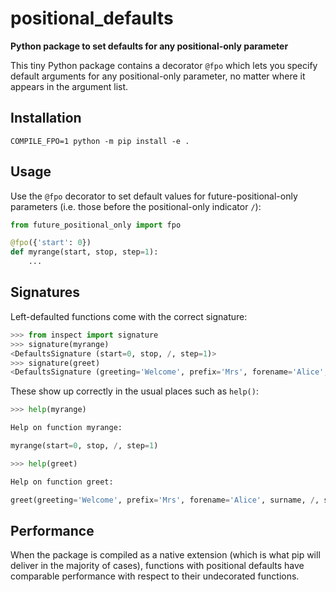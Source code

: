 positional_defaults
===================

**Python package to set defaults for any positional-only parameter**

This tiny Python package contains a decorator `@fpo` which lets you
specify default arguments for any positional-only parameter, no matter where
it appears in the argument list.

Installation
------------

    COMPILE_FPO=1 python -m pip install -e .

Usage
-----

Use the `@fpo` decorator to set default values for future-positional-only
parameters (i.e. those before the positional-only indicator `/`):

```py
from future_positional_only import fpo

@fpo({'start': 0})
def myrange(start, stop, step=1):
    ...
```

Signatures
----------

Left-defaulted functions come with the correct signature:

```py
>>> from inspect import signature
>>> signature(myrange)
<DefaultsSignature (start=0, stop, /, step=1)>
>>> signature(greet)
<DefaultsSignature (greeting='Welcome', prefix='Mrs', forename='Alice', surname, /, suffix='Esq')>
```

These show up correctly in the usual places such as `help()`:

```py
>>> help(myrange)

Help on function myrange:

myrange(start=0, stop, /, step=1)

>>> help(greet)

Help on function greet:

greet(greeting='Welcome', prefix='Mrs', forename='Alice', surname, /, suffix='Esq')

```

Performance
-----------

When the package is compiled as a native extension (which is what pip will
deliver in the majority of cases), functions with positional defaults have
comparable performance with respect to their undecorated functions.
